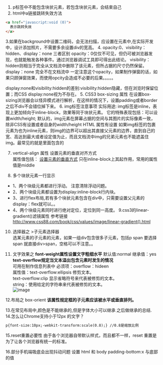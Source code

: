 1. p标签中不能包含块状元素，若包含块状元素，会结束自己
2. html中a链接跳转失效方法
```html
<a href="javascript:void (0)">
  表示跳转失效
</a>
```
3.如果在background中设置二维码，会无法扫描，应设置在元素中,在实际开发中，设计添加照片，不需要多余设置div的宽高。
4. opacity:0、visibility：hidden、display：none 三者区别
opacity：0仅仅不可见，但仍可被浏览器发现，也就能触发各种事件。通过浏览器调试工具即可得出此结论。
visibility：hidden则相当于完全从文档流中删除了该元素，但所占据的尺寸仍然保留。
display：none 完全不在文档流中
一定注意这个opacity，如果制作弹窗的话，如果只顾弹窗效果，而使用opcity会造成不必要的后果。。。。。

display:none和visibility:hidden的差别:visibility:hidden隐藏，但在浏览时保留位置；而CSS display:none视为不存在。
5. CSS3 box-sizing 属性
  在设置box-sizing浏览器会以怪异模式进行解析，在这样的情况下，设置padding或者border之后不div不会错位掉下来。
6. img标签注意事项   实际用途:
img标签是inline，表现上更加倾向于inline-block，效果等同于块状元素。
它的特殊表现包括：可以设置width/height;
默认的，img元素在屏幕占据的空间与其图片的实际像素一致，除非CSS有设置或者自身的width/height HTML 属性有设置
如果img标签的包裹元素为也为inline元素，则img的边界可以超出其直接父元素的边界，直到自己的宽、高达到最大或者设定值为止，而且文档流中img的兄弟元素也不能遮盖住img。最常见的就是<a>里面包含的<img>


7. vertical-align 属性 
设置元素的垂直对齐方式<br/>
属性值包括：
[设置元素的垂直方式](http://www.w3school.com.cn/cssref/pr_pos_vertical-align.asp)
只在inline-block上其起作用，常用的属性值是middle

8. 多个块状元素一行显示
- 1、两个块级元素都进行浮动。   注意清除浮动问题。
- 2、两个块级元素都设置为display:inline-block行内块。
- 3、进行flex布局,若有多个块状元素包含在div中，只需要设置父元素的display：flex就可以。。
- 4、两个块级元素同时进行绝对定位，定位到同一高度。
9.css3的linear-gradient()滤镜属性
参考链接
            http://www.css88.com/book/css/values/image/linear-gradient().html

10. 选择器之 >子元素选择器 <br/>
选某元素的子元素的元素，如果一组div包含很多子元素，包括p  span
要选择span 就直接div>span，空格可以不注意。。

11. 文字效果之 
 **font-weight属性设置文字粗细水平**
        默认值:normal
        继承值：yes 
 **text-overflow规定当文本溢出包含元素时发生的情况**  
 可用在制作信息列表中
 必须项：overflow：hideen  
 属性值：text-overflow:ellipsis  修剪文本。	    
         text-overflow:clip  显示省略符号来代表被修剪的文本。	  
         string：使用给定的字符串来代表被修剪的文本。  
![image](https://github.com/Clises/pic/blob/master/font-weight.png?raw=true)

12.布局之 box-orient
**该属性规定框的子元素应该被水平或垂直排列。**

13.在常见布局中,颜色是不能继承的,但是字体大小可以继承 之后做继承的总结.
14.怎么让Chrome支持小于12px 的文字？
```html
p{font-size:10px;-webkit-transform:scale(0.8);} //0.8是缩放比例
```

15.reset重置必要性
    由于各个浏览器自带默认样式，而且都不一样，reset 重置是为了让各个浏览器有统一的标准。
        

16.部分手机端吸底会出现抖动问题
设置 html 和 body padding-bottom:x 与底部的值








